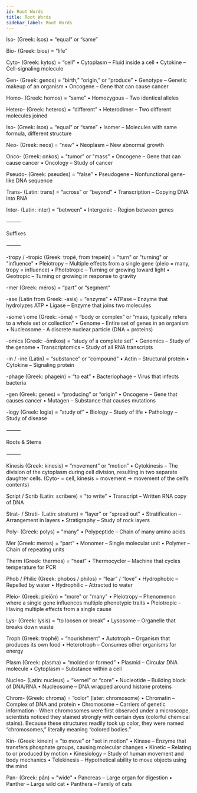 ```yaml
---
id: Root Words
title: Root Words
sidebar_label: Root Words
---
```


Iso- (Greek: ísos) = “equal” or “same”

Bio- (Greek: bios) = “life”

Cyto- (Greek: kytos) = “cell”
	•	Cytoplasm – Fluid inside a cell
	•	Cytokine – Cell-signaling molecule

Gen- (Greek: genos) = “birth,” “origin,” or “produce”
	•	Genotype – Genetic makeup of an organism
	•	Oncogene – Gene that can cause cancer

Homo- (Greek: homos) = “same”
	•	Homozygous – Two identical alleles

Hetero- (Greek: heteros) = “different”
	•	Heterodimer – Two different molecules joined

Iso- (Greek: ísos) = “equal” or “same”
	•	Isomer – Molecules with same formula, different structure

Neo- (Greek: neos) = “new”
	•	Neoplasm – New abnormal growth

Onco- (Greek: onkos) = "tumor" or "mass"
	•	Oncogene – Gene that can cause cancer
	•	Oncology – Study of cancer

Pseudo- (Greek: pseudes) = “false”
	•	Pseudogene – Nonfunctional gene-like DNA sequence

Trans- (Latin: trans) = “across” or “beyond”
	•	Transcription – Copying DNA into RNA

Inter- (Latin: inter) = “between”
	•	Intergenic – Region between genes

⸻

Suffixes

⸻

-tropy / -tropic (Greek: tropē, from trepein) = "turn" or "turning" or "influence"
	•	Pleiotropy – Multiple effects from a single gene (pleio = many, tropy = influence)
	•	Phototropic – Turning or growing toward light
	•	Geotropic – Turning or growing in response to gravity

-mer (Greek: méros) = “part” or “segment”

-ase (Latin from Greek: -asis) = “enzyme”
	•	ATPase – Enzyme that hydrolyzes ATP
	•	Ligase – Enzyme that joins two molecules

-some \ ome (Greek: -ōma) = “body or complex” or “mass, typically refers to a whole set or collection”
	•	Genome – Entire set of genes in an organism
    •	Nucleosome - A discrete nuclear particle (DNA + proteins)
    

-omics (Greek: -ōmikos) = “study of a complete set”
	•	Genomics – Study of the genome
	•	Transcriptomics – Study of all RNA transcripts

-in / -ine (Latin) = “substance” or “compound”
	•	Actin – Structural protein
	•	Cytokine – Signaling protein

-phage (Greek: phagein) = “to eat”
	•	Bacteriophage – Virus that infects bacteria

-gen (Greek: genes) = “producing” or “origin”
	•	Oncogene – Gene that causes cancer
	•	Mutagen – Substance that causes mutations

-logy (Greek: logia) = “study of”
	•	Biology – Study of life
	•	Pathology – Study of disease

⸻

Roots & Stems

⸻

Kinesis (Greek: kinesis) = “movement” or “motion”
	•	Cytokinesis – The division of the cytoplasm during cell division, resulting in two separate daughter cells. (Cyto- = cell, kinesis = movement → movement of the cell’s contents)

Script / Scrib (Latin: scribere) = "to write"
	•	Transcript – Written RNA copy of DNA

Strat- / Strati- (Latin: stratum) = "layer" or "spread out"
	•	Stratification – Arrangement in layers
	•	Stratigraphy – Study of rock layers

Poly- (Greek: polys) = "many"
	•	Polypeptide – Chain of many amino acids

Mer (Greek: meros) = “part”
	•	Monomer – Single molecular unit
	•	Polymer – Chain of repeating units

Therm (Greek: thermos) = “heat”
	•	Thermocycler – Machine that cycles temperature for PCR

Phob / Philic (Greek: phobos / philos) = “fear” / “love”
	•	Hydrophobic – Repelled by water
	•	Hydrophilic – Attracted to water

Pleio- (Greek: pleíōn) = "more" or "many"
	•	Pleiotropy – Phenomenon where a single gene influences multiple phenotypic traits
	•	Pleiotropic – Having multiple effects from a single cause

Lys- (Greek: lysis) = “to loosen or break”
	•	Lysosome – Organelle that breaks down waste

Troph (Greek: trophē) = “nourishment”
	•	Autotroph – Organism that produces its own food
	•	Heterotroph – Consumes other organisms for energy

Plasm (Greek: plasma) = “molded or formed”
	•	Plasmid – Circular DNA molecule
	•	Cytoplasm – Substance within a cell

Nucleo- (Latin: nucleus) = “kernel” or “core”
	•	Nucleotide – Building block of DNA/RNA
	•	Nucleosome – DNA wrapped around histone proteins

Chrom- (Greek: chroma) = “color” (later: chromosome)
	•	Chromatin – Complex of DNA and protein
	•	Chromosome – Carriers of genetic information - When chromosomes were first observed under a microscope, scientists noticed they stained strongly with certain dyes (colorful chemical stains). Because these structures readily took up color, they were named “chromosomes,” literally meaning “colored bodies.”

Kin- (Greek: kinein) = "to move" or "set in motion"
	•	Kinase – Enzyme that transfers phosphate groups, causing molecular changes
	•	Kinetic – Relating to or produced by motion
	•	Kinesiology – Study of human movement and body mechanics
	•	Telekinesis – Hypothetical ability to move objects using the mind

Pan- (Greek: pân) = "wide"
	•	Pancreas – Large organ for digestion
	•	Panther – Large wild cat
	•	Panthera – Family of cats